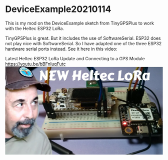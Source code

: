 # DeviceExample20210114
This is my mod on the DeviceExample sketch from TinyGPSPlus to work with the Heltec ESP32 LoRa.

TinyGPSPlus is great. But it includes the use of SoftwareSerial. ESP32 does not play nice with SoftwareSerial. So I have adapted one of the three ESP32 hardware serial ports instead. See it here in this video:

Latest Heltec ESP32 LoRa Update and Connecting to a GPS Module
https://youtu.be/bBFnIuqFutc
![](https://github.com/ShotokuTech/DeviceExample20210114/blob/main/heltec%20lora.png)
